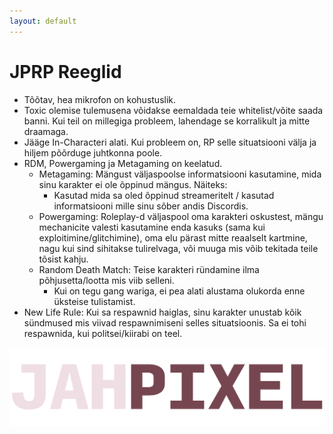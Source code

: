 ```yaml
---
layout: default
---
```


# JPRP Reeglid

- Tõõtav, hea mikrofon on kohustuslik.
- Toxic olemise tulemusena võidakse eemaldada teie whitelist/võite saada banni. Kui teil on millegiga probleem, lahendage se korralikult ja mitte draamaga.
- Jääge In-Characteri alati. Kui probleem on, RP selle situatsiooni välja ja hiljem põõrduge juhtkonna poole.
- RDM, Powergaming ja Metagaming on keelatud.
  - Metagaming: Mängust väljaspoolse informatsiooni kasutamine, mida sinu karakter ei ole õppinud mängus. Näiteks:
    - Kasutad mida sa oled õppinud streameritelt / kasutad informatsiooni mille sinu sõber andis Discordis.
  - Powergaming: Roleplay-d väljaspool oma karakteri oskustest, mängu mechanicite valesti kasutamine enda kasuks (sama kui exploitimine/glitchimine), oma elu pärast mitte reaalselt kartmine, nagu kui sind sihitakse tulirelvaga, või muuga mis võib tekitada teile tõsist kahju.
  - Random Death Match: Teise karakteri ründamine ilma põhjusetta/lootta mis viib selleni.
    - Kui on tegu gang wariga, ei pea alati alustama olukorda enne üksteise tulistamist.
- New Life Rule: Kui sa respawnid haiglas, sinu karakter unustab kõik sündmused mis viivad respawnimiseni selles situatsioonis. Sa ei tohi respawnida, kui politsei/kiirabi on teel.


![Branching](jahpixel.png)
